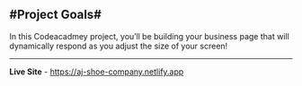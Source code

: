 #**Project Goals**#
---
In this Codeacadmey project, you’ll be building your business page that will dynamically respond as you adjust the size of your screen!​

---
**Live Site** -  https://aj-shoe-company.netlify.app
